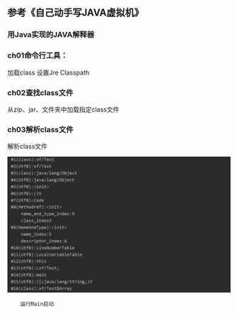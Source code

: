 ## 参考《自己动手写JAVA虚拟机》

### 用Java实现的JAVA解释器

### ch01命令行工具：
加载class 设置Jre Classpath
### ch02查找class文件
从zip、jar、文件夹中加载指定class文件
### ch03解析class文件
解析class文件

![demo](/img/demo.png)

```java
    运行Main启动 
```